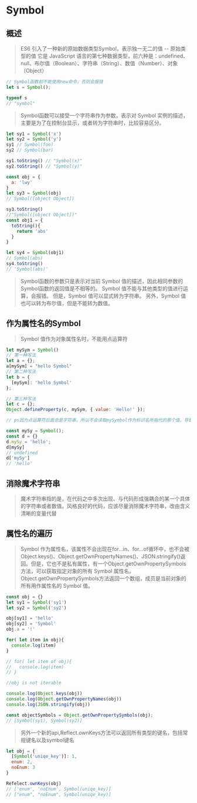# Symbol

## 概述

> ES6 引入了一种新的原始数据类型Symbol，表示独一无二的值 -- 原始类型的值
> 它是 JavaScript 语言的第七种数据类型，前六种是：undefined、null、布尔值（Boolean）、字符串（String）、数值（Number）、对象（Object）

```js
// Symbol函数前不能使用new命令，否则会报错
let s = Symbol();

typeof s
// "symbol"
```

> Symbol函数可以接受一个字符串作为参数，表示对 Symbol 实例的描述，主要是为了在控制台显示，或者转为字符串时，比较容易区分。

```js
let sy1 = Symbol('x')
let sy2 = Symbol('y')
sy1 // Symbol(foo)
sy2 // Symbol(bar)

sy1.toString() // "Symbol(x)"
sy2.toString() // "Symbol(y)"
```

```js
const obj = {
  a: 'lwy'
}
let sy3 = Symbol(obj)
// Symbol([object Object])

sy3.toString()
//"Symbol([object Object])"
const obj1 = {
  toString(){
    return 'abs'
  }
}

let sy4 = Symbol(obj1)
// Symbol(abs)
sy4.toString()
// 'Symbol(abs)'
```

> Symbol函数的参数只是表示对当前 Symbol 值的描述，因此相同参数的Symbol函数的返回值是不相等的。
> Symbol 值不能与其他类型的值进行运算，会报错。
> 但是，Symbol 值可以显式转为字符串。
> 另外，Symbol 值也可以转为布尔值，但是不能转为数值。

## 作为属性名的Symbol

> Symbol 值作为对象属性名时，不能用点运算符

```js
let mySym = Symbol()
// 第一种写法
let a = {};
a[mySym] = "hello Symbol"
// 第二种写法
let b = {
  [mySym]: 'hello Symbol'
};

// 第三种写法
let c = {};
Object.defineProperty(c, mySym, { value: 'Hello!' });

// ps因为点运算符后面总是字符串，所以不会读取mySymbol作为标识名所指代的那个值，导致a的属性名实际上是一个字符串，而不是一个 Symbol 值

const mySy = Symbol();
const d = {}
d.mySy = 'hello';
d[mySy]
// undefined
d['mySy']
// 'hello'

```

## 消除魔术字符串

> 魔术字符串指的是，在代码之中多次出现、与代码形成强耦合的某一个具体的字符串或者数值。风格良好的代码，应该尽量消除魔术字符串，改由含义清晰的变量代替

## 属性名的遍历

> Symbol 作为属性名，该属性不会出现在for...in、for...of循环中，也不会被Object.keys()、Object.getOwnPropertyNames()、JSON.stringify()返回。但是，它也不是私有属性，有一个Object.getOwnPropertySymbols方法，可以获取指定对象的所有 Symbol 属性名。
> Object.getOwnPropertySymbols方法返回一个数组，成员是当前对象的所有用作属性名的 Symbol 值。

```js
const obj = {}
let sy1 = Symbol('sy1')
let sy2 = Symbol('sy2')

obj[sy1] = 'hello'
obj[sy2] = 'Symbol'
obj.a = '!'

for( let item in obj){
  console.log(item)
}

// for( let item of obj){
//   console.log(item)
// }

//obj is not iterable

console.log(Object.keys(obj))
console.log(Object.getOwnPropertyNames(obj))
console.log(JSON.stringify(obj))

const objectSymbols = Object.getOwnPropertySymbols(obj);
// [Symbol(sy1), Symbol(sy2)]
```

> 另外一个新的api,Reflect.ownKeys方法可以返回所有类型的键名，包括常规键名以及symbol键名

```js
let obj = {
  [Symbol('uniqe_key')]: 1,
  enum: 2,
  noEnum: 3
}

Refelect.ownKeys(obj)
// ['enum', 'noEnum', Symbol(uniqe_key)]
// ["enum", "noEnum", Symbol(uniqe_key)]
```
